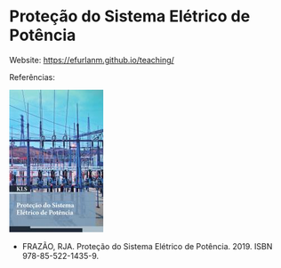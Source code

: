 # Proteção do Sistema Elétrico de Potência

Website: <https://efurlanm.github.io/teaching/>

Referências:

![](img/frazao.jpg)

- FRAZÃO, RJA. Proteção do Sistema Elétrico de Potência. 2019. ISBN 978-85-522-1435-9.
